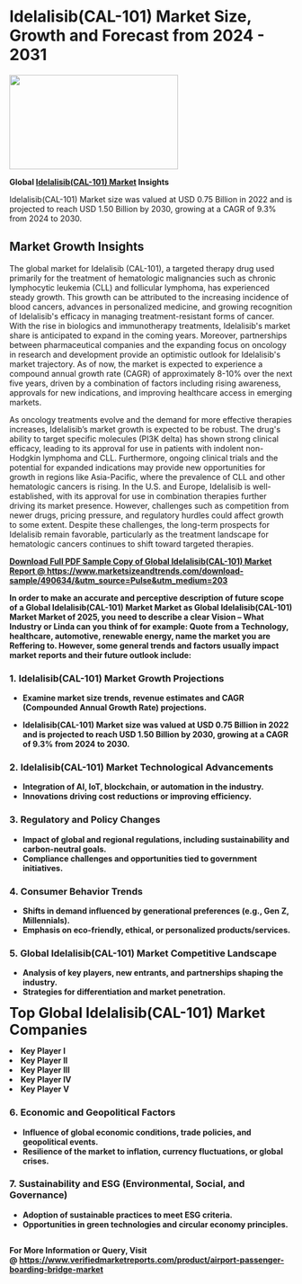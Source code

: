 <H1>Idelalisib(CAL-101) Market Size, Growth and Forecast from 2024 - 2031</H1><img class="aligncenter size-medium wp-image-584254" src="https://thirdeyenews.in/wp-content/uploads/2024/09/Global-Market-Research-300x168.jpeg" alt="" width="300" height="168" /><p><strong>Global&nbsp;<a href="https://www.marketsizeandtrends.com/download-sample/490634/&amp;utm_source=Pulse&amp;utm_medium=203">Idelalisib(CAL-101) Market</a> Insights</strong></p><p>Idelalisib(CAL-101) Market size was valued at USD 0.75 Billion in 2022 and is projected to reach USD 1.50 Billion by 2030, growing at a CAGR of 9.3% from 2024 to 2030.</p><p><h2>Market Growth Insights</h2> <p>The global market for Idelalisib (CAL-101), a targeted therapy drug used primarily for the treatment of hematologic malignancies such as chronic lymphocytic leukemia (CLL) and follicular lymphoma, has experienced steady growth. This growth can be attributed to the increasing incidence of blood cancers, advances in personalized medicine, and growing recognition of Idelalisib's efficacy in managing treatment-resistant forms of cancer. With the rise in biologics and immunotherapy treatments, Idelalisib's market share is anticipated to expand in the coming years. Moreover, partnerships between pharmaceutical companies and the expanding focus on oncology in research and development provide an optimistic outlook for Idelalisib's market trajectory. As of now, the market is expected to experience a compound annual growth rate (CAGR) of approximately 8-10% over the next five years, driven by a combination of factors including rising awareness, approvals for new indications, and improving healthcare access in emerging markets.</p> <p><strong><a href="#"></a></strong></p> <p>As oncology treatments evolve and the demand for more effective therapies increases, Idelalisib’s market growth is expected to be robust. The drug's ability to target specific molecules (PI3K delta) has shown strong clinical efficacy, leading to its approval for use in patients with indolent non-Hodgkin lymphoma and CLL. Furthermore, ongoing clinical trials and the potential for expanded indications may provide new opportunities for growth in regions like Asia-Pacific, where the prevalence of CLL and other hematologic cancers is rising. In the U.S. and Europe, Idelalisib is well-established, with its approval for use in combination therapies further driving its market presence. However, challenges such as competition from newer drugs, pricing pressure, and regulatory hurdles could affect growth to some extent. Despite these challenges, the long-term prospects for Idelalisib remain favorable, particularly as the treatment landscape for hematologic cancers continues to shift toward targeted therapies.</p> <p><strong><a href="#"></p><p><span class=""><strong>Download Full PDF Sample Copy of Global Idelalisib(CAL-101) Market Report</strong> @ <a href="https://www.marketsizeandtrends.com/download-sample/490634/&amp;utm_source=Pulse&amp;utm_medium=203" target="_blank">https://www.marketsizeandtrends.com/download-sample/490634/&amp;utm_source=Pulse&amp;utm_medium=203</a></span></p><p>In order to make an accurate and perceptive description of future scope of a Global&nbsp;Idelalisib(CAL-101) Market Market as Global&nbsp;Idelalisib(CAL-101) Market Market of 2025, you need to describe a clear Vision &ndash; What Industry or Linda can you think of for example: Quote from a Technology, healthcare, automotive, renewable energy, name the market you are Reffering to. However, some general trends and factors usually impact market reports and their future outlook include:</p><h3>1.&nbsp;<strong>Idelalisib(CAL-101) Market Growth Projections</strong></h3><ul><li>Examine market size trends, revenue estimates and CAGR (Compounded Annual Growth Rate) projections.</li><li><p>Idelalisib(CAL-101) Market size was valued at USD 0.75 Billion in 2022 and is projected to reach USD 1.50 Billion by 2030, growing at a CAGR of 9.3% from 2024 to 2030.</p></li></ul><h3>2.&nbsp;<strong>Idelalisib(CAL-101) Market Technological Advancements</strong></h3><ul><li>Integration of AI, IoT, blockchain, or automation in the industry.</li><li>Innovations driving cost reductions or improving efficiency.</li></ul><h3>3.&nbsp;<strong>Regulatory and Policy Changes</strong></h3><ul><li>Impact of global and regional regulations, including sustainability and carbon-neutral goals.</li><li>Compliance challenges and opportunities tied to government initiatives.</li></ul><h3>4.&nbsp;<strong>Consumer Behavior Trends</strong></h3><ul><li>Shifts in demand influenced by generational preferences (e.g., Gen Z, Millennials).</li><li>Emphasis on eco-friendly, ethical, or personalized products/services.</li></ul><h3>5.&nbsp;<strong>Global Idelalisib(CAL-101) Market Competitive Landscape</strong></h3><ul><li>Analysis of key players, new entrants, and partnerships shaping the industry.</li><li>Strategies for differentiation and market penetration.</li></ul><p data-pm-slice="1 1 []"><span style="color: inherit; font-family: inherit; font-size: 25px;">Top Global Idelalisib(CAL-101) Market Companies</span></p><div class="" data-test-id=""><p><li>Key Player I</li><li> Key Player II</li><li> Key Player III</li><li> Key Player IV</li><li> Key Player V</li></p></div><h3>6.&nbsp;<strong>Economic and Geopolitical Factors</strong></h3><ul><li>Influence of global economic conditions, trade policies, and geopolitical events.</li><li>Resilience of the market to inflation, currency fluctuations, or global crises.</li></ul><h3>7.&nbsp;<strong>Sustainability and ESG (Environmental, Social, and Governance)</strong></h3><ul><li>Adoption of sustainable practices to meet ESG criteria.</li><li>Opportunities in green technologies and circular economy principles.</li></ul><h2><strong style="font-size: 14px;">For More Information or Query, Visit @&nbsp;</strong><a style="background-color: #ffffff; font-size: 14px;" href="https://www.marketsizeandtrends.com/report/idelalisib-cal-101-market/" target="_blank">https://www.verifiedmarketreports.com/product/airport-passenger-boarding-bridge-market</a></h2>
